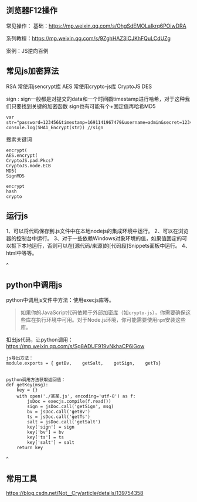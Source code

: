 
## **浏览器F12操作**
常见操作：
基础：<https://mp.weixin.qq.com/s/OhgSdEMOLaIkrq6POiwDRA>

系列教程：<https://mp.weixin.qq.com/s/9ZghHAZ3ICJKhFQuLCdUZg>

案例：JS逆向百例

## **常见js加密算法**
RSA 常使用jsencrypt库
AES 常使用crypto-js库 CryptoJS
DES

sign : 
sign一般都是对提交的data和一个时间戳timestamp进行哈希，对于这种我们只要找到关键的加密函数
sign也有可能有个+固定值再哈希MD5
```
var str="password=123456&timestamp=1691141967479&username=admin&secret=123456"
console.log(SHA1_Encrypt(str)) //sign
```

搜索关键词
```
encrypt(
AES.encrypt(
CryptoJS.pad.Pkcs7
CryptoJS.mode.ECB
MD5(
SignMD5

encrypt
hash
crypto
```

## **运行js**
1、可以将代码保存到.js文件中在本地nodejs的集成环境中运行。
2、可以在浏览器的控制台中运行。
3、对于一些依赖Windows对象环境的值，如果值固定的可以抠下本地运行，否则可以在[源代码/来源]的[代码段]Snippets面板中运行。
4、html中等等。

^
## **python中调用js**
python中调用js文件中方法：使用execjs库等。

>如果你的JavaScript代码依赖于外部加密库（如`crypto-js`），你需要确保这些库在执行环境中可用。对于Node.js环境，你可能需要使用`npm`安装这些库。

扣出js代码，让python调用：
<https://mp.weixin.qq.com/s/Sg8ADUF919vNkhaCP6iGow>
```
js导出方法：
module.exports = { getBv,    getSalt,    getSign,    getTs}


python调用方法获取返回值：
def getKey(msg):
    key = {}
    with open('./某某.js', encoding='utf-8') as f:
        jsDoc = execjs.compile(f.read())
        sign = jsDoc.call('getSign', msg)
        bv = jsDoc.call('getBv')
        ts = jsDoc.call('getTs')
        salt = jsDoc.call('getSalt')
        key['sign'] = sign
        key['bv'] = bv
        key['ts'] = ts
        key['salt'] = salt
    return key
```

^
## **常用工具**
<https://blog.csdn.net/Not__Cry/article/details/139754358>